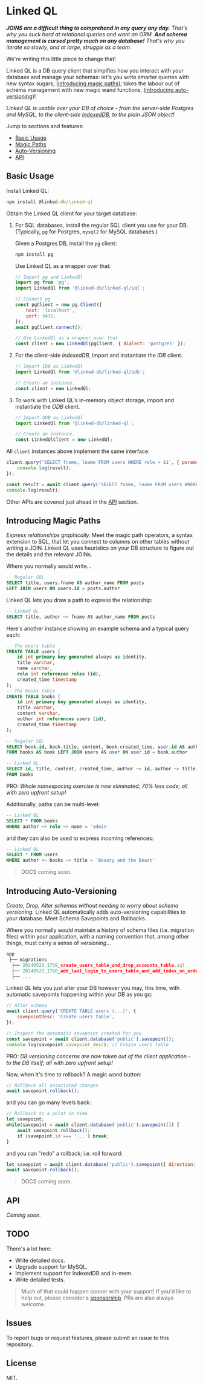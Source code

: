 # Linked QL

_**JOINS are a difficult thing to comprehend in any query any day.** That's why you suck hard at relational queries and want an ORM. **And schema management is cursed pretty much on any database!** That's why you iterate so slowly, and at large, struggle as a team._

We're writing this little piece to change that!

Linked QL is a DB query client that simplfies how you interact with your database and manage your schemas: let's you write smarter queries with new syntax sugars, ([introducing magic paths](#introducing-magic-paths)); takes the labour out of schema management with new magic wand functions, ([introducing auto-versioning](#introducing-auto-versioning))!

_Linked QL is usable over your DB of choice - from the server-side Postgres and MySQL, to the client-side [IndexedDB](https://developer.mozilla.org/en-US/docs/Web/API/IndexedDB_API), to the plain JSON object!_

Jump to sections and features:

+ [Basic Usage](#basic-usage)
+ [Magic Paths](#introducing-magic-paths)
+ [Auto-Versioning](#introducing-auto-versioning)
+ [API](#api)

## Basic Usage

Install Linked QL:

```cmd
npm install @linked-db/linked-ql
```

Obtain the Linked QL client for your target database:

1. For SQL databases, install the regular SQL client you use for your DB. (Typically, `pg` for Postgres, `mysql2` for MySQL databases.)

    Given a Postgres DB, install the `pg` client:

    ```cmd
    npm install pg
    ```

    Use Linked QL as a wrapper over that:

    ```js
    // Import pg and LinkedQl
    import pg from 'pg';
    import LinkedQl from '@linked-db/linked-ql/sql';

    // Connect pg
    const pgClient = new pg.Client({
        host: 'localhost',
        port: 5432,
    });
    await pgClient.connect();

    // Use LinkedQl as a wrapper over that
    const client = new LinkedQl(pgClient, { dialect: 'postgres' });
    ```
    
2. For the client-side *IndexedDB*, import and instantiate the *IDB* client.
    
    ```js
    // Import IDB as LinkedQl
    import LinkedQl from '@linked-db/linked-ql/idb';
    
    // Create an instance.
    const client = new LinkedQl;
    ```
    
3. To work with Linked QL's in-memory object storage, import and instantiate the *ODB* client.

    ```js
    // Import ODB as LinkedQl
    import LinkedQl from '@linked-db/linked-ql';
    
    // Create an instance.
    const LinkedQlClient = new LinkedQl;
    ```

All `client` instances above implement the same interface:

```js
client.query('SELECT fname, lname FROM users WHERE role = $1', { params: ['admin'] }).then(result => {
    console.log(result);
});
```

```js
const result = await client.query('SELECT fname, lname FROM users WHERE role = $1', { params: ['admin'] });
console.log(result);
```

Other APIs are covered just ahead in the [API](#api) section.

## Introducing Magic Paths

*Express relationships graphically.* Meet the magic path operators, a syntax extension to SQL, that let you connect to columns on other tables without writing a JOIN. Linked QL uses heuristics on your DB structure to figure out the details and the relevant JOINs.

Where you normally would write...

```sql
-- Regular SQL
SELECT title, users.fname AS author_name FROM posts
LEFT JOIN users ON users.id = posts.author
```

Linked QL lets you draw a path to express the relationship:

```sql
-- Linked QL
SELECT title, author ~> fname AS author_name FROM posts
```

Here's another instance showing an example schema and a typical query each:

```sql
-- The users table
CREATE TABLE users (
    id int primary key generated always as identity,
    title varchar,
    name varchar,
    role int references roles (id),
    created_time timestamp
);
-- The books table
CREATE TABLE books (
    id int primary key generated always as identity,
    title varchar,
    content varchar,
    author int references users (id),
    created_time timestamp
);
```

```sql
-- Regular SQL
SELECT book.id, book.title, content, book.created_time, user.id AS author_id, user.title AS author_title, user.name AS author_name 
FROM books AS book LEFT JOIN users AS user ON user.id = book.author
```

```sql
-- Linked QL
SELECT id, title, content, created_time, author ~> id, author ~> title, author ~> name 
FROM books
```

PRO: *Whole namespacing exercise is now eliminated; 70% less code; all with zero upfront setup!*

Additionally, paths can be multi-level:

```sql
-- Linked QL
SELECT * FROM books
WHERE author ~> role ~> name = 'admin'
```

and they can also be used to express incoming references:

```sql
-- Linked QL
SELECT * FROM users
WHERE author <~ books ~> title = 'Beauty and the Beast'
```

> DOCS coming soon.

## Introducing Auto-Versioning

*Create, Drop, Alter schemas without needing to worry about schema versioning.* Linked QL automatically adds auto-versioning capabilities to your database. Meet Schema Savepoints and Rollbacks.

Where you normally would maintain a history of schema files (i.e. migration files) within your application, with a naming convention that, among other things, must carry a sense of *versioning*...

```js
app
 ├── migrations
  ├── 20240523_1759_create_users_table_and_drop_accounts_table.sql
  ├── 20240523_1760_add_last_login_to_users_table_and_add_index_on_order_status_table.sql
  ├── ...
```

Linked QL lets you just alter your DB however you may, this time, with automatic savepoints happening within your DB as you go:

```js
// Alter schema
await client.query('CREATE TABLE users (...)', {
    savepointDesc: 'Create users table',
});
```

```js
// Inspect the automatic savepoint created for you
const savepoint = await client.database('public').savepoint();
console.log(savepoint.savepoint_desc); // Create users table
```

PRO: *DB versioning concerns are now taken out of the client application - to the DB itself; all with zero upfront setup!*

Now, when it's time to rollback? A magic wand button:

```js
// Rollback all associated changes
await savepoint.rollback();
```

and you can go many levels back:

```js
// Rollback to a point in time
let savepoint;
while(savepoint = await client.database('public').savepoint()) {
    await savepoint.rollback();
    if (savepoint.id === '...') break;
}
```

and you can "redo" a rollback; i.e. roll forward:

```js
let savepoint = await client.database('public').savepoint({ direction: 'forward' });
await savepoint.rollback();
```

> DOCS coming soon.

## API

*Coming soon.*
<!--

1. The `client.query()` method lets you run any SQL query on your database.

    ```js
    // Run a query
    client.query('SELECT fname, lname FROM users').then(result => {
        console.log(result);
    });
    ```

2. Other methods give us a programmatic way to manipulate or query the database. (Docs coming soon.)
    1. The `client.createDatabase()` and `client.createDatabaseIfNotExists()` methods. (Returning a `Database` instance (`database`).)
    2. The `client.dropDatabase()` and `client.dropDatabaseIfExists()` methods.
    3. The `client.databases()` method - for listing databases, and the `client.database(name)` method - for obtaining a `Database` instance (`database`).
    4. The `database.createTable()`, `database.alterTable()`, and `database.dropTable()` methods.
    5. The `database.tables()` method - for listing tables, the `database.table(name)` method - for obtaining a `Table` instance (`table`).
    6. The `table.getAll()` method - for listing entries, the `table.get(id)` method - for obtaining an entry, the `table.count()` method - for count.
    7. The `table.addAll()` and `table.add()` methods.
    8. The `table.putAll()` and `table.put()` methods.
    9. The `table.deleteAll()` and `table.delete()` methods.

[Learn more about the API](../learn/the-api). (DOCS coming soon.)

## What About Relationships? - The Language

Objective SQL is a superset of the same familiar, powerful SQL language you know...

```sql
SELECT post_title, users.fname AS author_name FROM posts
LEFT JOIN users ON users.id = posts.author_id;
```

...with an object-oriented syntax for relationships, built into the language...

```sql
SELECT post_title, author_id->fname AS author_name FROM posts;
```

...and that's SQL without the query complexity!

[Learn more about the language](../learn/the-language) and see just what's possible with the *arrow* syntax. (DOCS coming soon.)

## Documentation
[Objective SQL Documentions](https://webqit.io/tooling/objective-sql)
-->

## TODO

There's a lot here:

+ Write detailed docs.
+ Upgrade support for MySQL.
+ Implement support for IndexedDB and in-mem.
+ Write detailed tests.

> Much of that could happen sooner with your support! If you'd like to help out, please consider a [sponsorship](https://github.com/sponsors/ox-harris). PRs are also always welcome.

## Issues

To report bugs or request features, please submit an issue to this repository.

## License

MIT.

<!--
    font-family: -apple-system, BlinkMacSystemFont, "Segoe UI", Roboto, Oxygen-Sans, Ubuntu, Cantarell, "Helvetica Neue", sans-serif;
-->

